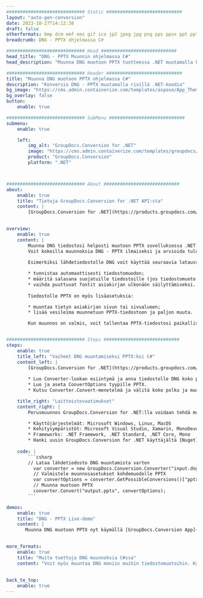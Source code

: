 ```yaml
---
############################# Static ############################
layout: "auto-gen-conversion"
date: 2023-10-27T14:12:38
draft: false
otherformats: bmp dcm emf emz gif ico jp2 jpeg jpg png pps ppsx ppt pptx psb psd svg svgz tga tif tiff webp wmf wmz
breadcrumb: DNG - PPTX ohjelmassa C#

############################# Head ############################
head_title: "DNG - PPTX Muunnin ohjelmassa C#"
head_description: "Muunna DNG muotoon PPTX tuotteessa .NET muutamalla koodirivillä. Käytä GroupDocs Document Conversion -sovellusliittymää muuntaaksesi yli 160 tiedostomuotoa."

############################# Header ############################
title: "Muunna DNG muotoon PPTX ohjelmassa C#"
description: "Konversio DNG - PPTX muutamalla rivillä .NET-koodia"
bg_image: "https://cms.admin.containerize.com/templates/aspose/App_Themes/V3/images/bg/header1.png"
bg_overlay: false
button:
    enable: true

############################# SubMenu ############################
submenu:
    enable: true

    left:
        img_alt: "GroupDocs.Conversion for .NET"
        image: "https://cms.admin.containerize.com/templates/groupdocs/images/product-logos/90x90-noborder/groupdocs-conversion-net.png"
        product: "GroupDocs.Conversion"
        platform: ".NET"



############################# About ############################
about:
    enable: true
    title: "Tietoja GroupDocs.Conversion for .NET API:sta"
    content: |
        [GroupDocs.Conversion for .NET](https://products.groupdocs.com/conversion/net/) voidaan muuntaa Microsoft Word-, Excel-, PowerPointi-, PDF-, Visio- ja muita muotoja. GroupDocs.Conversion on erillinen API, joka sopii tausta- ja sisäisiin järjestelmiin, joissa vaaditaan korkeaa suorituskykyä. Se ei ole riippuvainen mistään ohjelmistosta, kuten Microsoft tai Open Office.
    

overview:
    enable: true
    content: |
        Muunna DNG tiedostosi helposti muotoon PPTX sovelluksessa .NET. Voit käyttää vain paria C# koodiriviä missä tahansa valitsemassasi alustassa, kuten Windows, Linux, macOS.
        Voit kokeilla muunnoksia DNG - PPTX ilmaiseksi ja arvioida tulostulosten laatua. Yksinkertaisten tiedostomuunnosskenaarioiden lisäksi voit kokeilla kehittyneempiä vaihtoehtoja lähdetiedoston DNG lataamiseen ja tulosteen PPTX tulosten tallentamiseen. 
        
        Esimerkiksi lähdetiedostolle DNG voit käyttää seuraavia latausvaihtoehtoja:

        * tunnistaa automaattisesti tiedostomuodon;
        * määritä salasana suojatuille tiedostoille (jos tiedostomuoto tukee sitä);
        * vaihda puuttuvat fontit asiakirjan ulkonäön säilyttämiseksi.
        
        Tiedostolle PPTX on myös lisäasetuksia:

        * muuntaa tietyn asiakirjan sivun tai sivualueen;
        * lisää vesileima muunnetuun PPTX-tiedostoon ja paljon muuta.

        Kun muunnos on valmis, voit tallentaa PPTX-tiedostosi paikalliseen tiedostopolkuun tai mihin tahansa kolmannen osapuolen tallennustilaan, kuten FTP, Amazon S3, Google Drive, Dropbox jne. Huomaa - jos haluat muuntaa DNG muotoon {{ TO}} ei tarvitse asentaa lisäohjelmistoja - kuten MS Office, Open Office, Adobe Acrobat Reader jne.


############################# Steps ############################
steps:
    enable: true
    title_left: "Vaiheet DNG muuntamiseksi PPTX:ksi C#"
    content_left: |
        [GroupDocs.Conversion for .NET](https://products.groupdocs.com/conversion/net/) tekee kehittäjien helpoksi muuntaa DNG-tiedoston muotoon PPTX muutamalla koodirivillä.
        
        * Luo Converter-luokan esiintymä ja anna tiedostolle DNG koko polku
        * Luo ja aseta ConvertOptions tyypille PPTX.
        * Kutsu Converter.Convert-menetelmä ja välitä koko polku ja muoto (PPTX) parametriksi

    title_right: "Laitteistovaatimukset"
    content_right: |
        Perusmuunnos GroupDocs.Conversion for .NET:lla voidaan tehdä muutamalla yksinkertaisella vaiheella. API-liittymiämme tuetaan kaikilla tärkeimmillä alustoilla ja käyttöjärjestelmillä. Ennen kuin suoritat alla olevan koodin, varmista, että järjestelmääsi on asennettu seuraavat edellytykset.

        * Käyttöjärjestelmät: Microsoft Windows, Linux, MacOS
        * Kehitysympäristöt: Microsoft Visual Studio, Xamarin, MonoDevelop
        * Frameworks: .NET Framework, .NET Standard, .NET Core, Mono
        * Hanki uusin GroupDocs.Conversion for .NET käyttäjältä [Nuget](https://www.nuget.org/packages/groupdocs.conversion)
         
    code: |
        ```csharp    
        // Lataa lähdetiedosto DNG muuntamista varten
          var converter = new GroupDocs.Conversion.Converter("input.dng");
          // Valmistele muunnosasetukset kohdemuodolle PPTX
          var convertOptions = converter.GetPossibleConversions()["pptx"].ConvertOptions;
          // Muunna muotoon PPTX
          converter.Convert("output.pptx", convertOptions);
        ```

demos:
    enable: true
    title: "DNG - PPTX Live-demo"
    content: |
       Muunna DNG muotoon PPTX nyt käymällä [GroupDocs.Conversion App](https://products.groupdocs.app/conversion/family) -sivustolla. Online-demolla on seuraavat edut
          

more_formats:
    enable: true
    title: "Muita tuettuja DNG muunnoksia C#ssa"
    content: "Voit myös muuntaa DNG moniin muihin tiedostomuotoihin. Katso alla oleva luettelo."
       
       
back_to_top:
    enable: true
---
```

